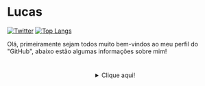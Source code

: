 # Lucas

[![Twitter](https://img.shields.io/twitter/url?label=Twitter&style=social&url=https%3A%2F%2Ftwitter.com%2Fblxcklxcas)](https://twitter.com/blxcklxcas)
[![Top Langs](https://github-readme-stats.vercel.app/api/top-langs/?username=arthurpc03&layout=compact&theme=radical&bg_color=30,0d0d0d,191919&title_color=fff&text_color=fff&icon_color=79ff97)](https://github.com/anuraghazra/github-readme-stats)



Olá, primeiramente sejam todos muito bem-vindos ao meu perfil do "GitHub", abaixo estão algumas informações sobre mim!


# 

 <details style='text-align: center;' align='center'>
  <summary> Clique aqui! </summary>
